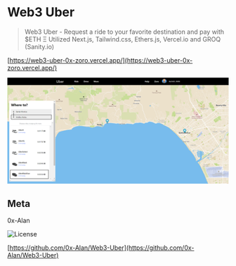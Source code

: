 # Web3 Uber 
> Web3 Uber - Request a ride to your favorite destination and pay with $ETH Ξ
> Utilized Next.js, Tailwind.css, Ethers.js, Vercel.io and GROQ (Sanity.io)

[https://web3-uber-0x-zoro.vercel.app/](https://web3-uber-0x-zoro.vercel.app/)

![](header.png)

## Meta

0x-Alan

![License](https://img.shields.io/badge/license-MIT-blue)

[https://github.com/0x-Alan/Web3-Uber](https://github.com/0x-Alan/Web3-Uber)
